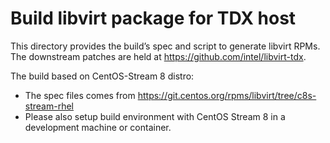 # Build libvirt package for TDX host

This directory provides the build’s spec and script to generate libvirt RPMs.
The downstream patches are held at <https://github.com/intel/libvirt-tdx>.

The build based on CentOS-Stream 8 distro:

- The spec files comes from <https://git.centos.org/rpms/libvirt/tree/c8s-stream-rhel>
- Please also setup build environment with CentOS Stream 8 in a development
machine or container.
